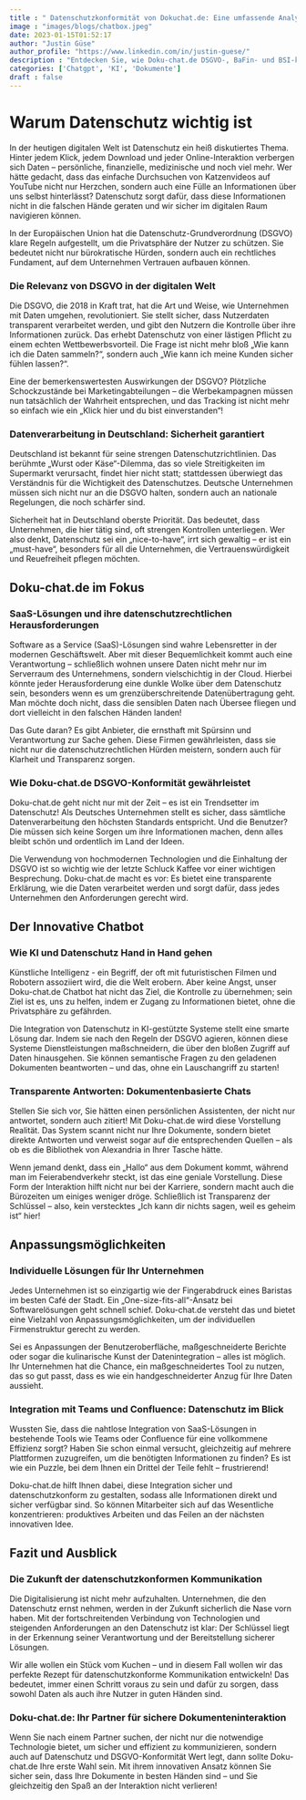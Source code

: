 ```yaml
---
title : " Datenschutzkonformität von Dokuchat.de: Eine umfassende Analyse"
image : "images/blogs/chatbox.jpeg"
date: 2023-01-15T01:52:17
author: "Justin Güse"
author_profile: "https://www.linkedin.com/in/justin-guese/"
description : "Entdecken Sie, wie Doku-chat.de DSGVO-, BaFin- und BSI-konform ist. Erfahren Sie alles zu Datenschutz und Sicherheit für Ihre Unternehmensdokumente."
categories: ['Chatgpt', 'KI', 'Dokumente']
draft : false
---
```


# Warum Datenschutz wichtig ist  

In der heutigen digitalen Welt ist Datenschutz ein heiß diskutiertes Thema. Hinter jedem Klick, jedem Download und jeder Online-Interaktion verbergen sich Daten – persönliche, finanzielle, medizinische und noch viel mehr. Wer hätte gedacht, dass das einfache Durchsuchen von Katzenvideos auf YouTube nicht nur Herzchen, sondern auch eine Fülle an Informationen über uns selbst hinterlässt? Datenschutz sorgt dafür, dass diese Informationen nicht in die falschen Hände geraten und wir sicher im digitalen Raum navigieren können.

In der Europäischen Union hat die Datenschutz-Grundverordnung (DSGVO) klare Regeln aufgestellt, um die Privatsphäre der Nutzer zu schützen. Sie bedeutet nicht nur bürokratische Hürden, sondern auch ein rechtliches Fundament, auf dem Unternehmen Vertrauen aufbauen können. 

### Die Relevanz von DSGVO in der digitalen Welt  

Die DSGVO, die 2018 in Kraft trat, hat die Art und Weise, wie Unternehmen mit Daten umgehen, revolutioniert. Sie stellt sicher, dass Nutzerdaten transparent verarbeitet werden, und gibt den Nutzern die Kontrolle über ihre Informationen zurück. Das erhebt Datenschutz von einer lästigen Pflicht zu einem echten Wettbewerbsvorteil. Die Frage ist nicht mehr bloß „Wie kann ich die Daten sammeln?“, sondern auch „Wie kann ich meine Kunden sicher fühlen lassen?“. 

Eine der bemerkenswertesten Auswirkungen der DSGVO? Plötzliche Schockzustände bei Marketingabteilungen – die Werbekampagnen müssen nun tatsächlich der Wahrheit entsprechen, und das Tracking ist nicht mehr so einfach wie ein „Klick hier und du bist einverstanden“!

### Datenverarbeitung in Deutschland: Sicherheit garantiert  

Deutschland ist bekannt für seine strengen Datenschutzrichtlinien. Das berühmte „Wurst oder Käse“-Dilemma, das so viele Streitigkeiten im Supermarkt verursacht, findet hier nicht statt; stattdessen überwiegt das Verständnis für die Wichtigkeit des Datenschutzes. Deutsche Unternehmen müssen sich nicht nur an die DSGVO halten, sondern auch an nationale Regelungen, die noch schärfer sind. 

Sicherheit hat in Deutschland oberste Priorität. Das bedeutet, dass Unternehmen, die hier tätig sind, oft strengen Kontrollen unterliegen. Wer also denkt, Datenschutz sei ein „nice-to-have“, irrt sich gewaltig – er ist ein „must-have“, besonders für all die Unternehmen, die Vertrauenswürdigkeit und Reuefreiheit pflegen möchten. 

## Doku-chat.de im Fokus  

### SaaS-Lösungen und ihre datenschutzrechtlichen Herausforderungen  

Software as a Service (SaaS)-Lösungen sind wahre Lebensretter in der modernen Geschäftswelt. Aber mit dieser Bequemlichkeit kommt auch eine Verantwortung – schließlich wohnen unsere Daten nicht mehr nur im Serverraum des Unternehmens, sondern vielschichtig in der Cloud. Hierbei könnte jeder Herausforderung eine dunkle Wolke über dem Datenschutz sein, besonders wenn es um grenzüberschreitende Datenübertragung geht. Man möchte doch nicht, dass die sensiblen Daten nach Übersee fliegen und dort vielleicht in den falschen Händen landen!

Das Gute daran? Es gibt Anbieter, die ernsthaft mit Spürsinn und Verantwortung zur Sache gehen. Diese Firmen gewährleisten, dass sie nicht nur die datenschutzrechtlichen Hürden meistern, sondern auch für Klarheit und Transparenz sorgen.

### Wie Doku-chat.de DSGVO-Konformität gewährleistet  

Doku-chat.de geht nicht nur mit der Zeit – es ist ein Trendsetter im Datenschutz! Als Deutsches Unternehmen stellt es sicher, dass sämtliche Datenverarbeitung den höchsten Standards entspricht. Und die Benutzer? Die müssen sich keine Sorgen um ihre Informationen machen, denn alles bleibt schön und ordentlich im Land der Ideen.

Die Verwendung von hochmodernen Technologien und die Einhaltung der DSGVO ist so wichtig wie der letzte Schluck Kaffee vor einer wichtigen Besprechung. Doku-chat.de macht es vor: Es bietet eine transparente Erklärung, wie die Daten verarbeitet werden und sorgt dafür, dass jedes Unternehmen den Anforderungen gerecht wird.

## Der Innovative Chatbot  

### Wie KI und Datenschutz Hand in Hand gehen  

Künstliche Intelligenz - ein Begriff, der oft mit futuristischen Filmen und Robotern assoziiert wird, die die Welt erobern. Aber keine Angst, unser Doku-chat.de Chatbot hat nicht das Ziel, die Kontrolle zu übernehmen; sein Ziel ist es, uns zu helfen, indem er Zugang zu Informationen bietet, ohne die Privatsphäre zu gefährden. 

Die Integration von Datenschutz in KI-gestützte Systeme stellt eine smarte Lösung dar. Indem sie nach den Regeln der DSGVO agieren, können diese Systeme Dienstleistungen maßschneidern, die über den bloßen Zugriff auf Daten hinausgehen. Sie können semantische Fragen zu den geladenen Dokumenten beantworten – und das, ohne ein Lauschangriff zu starten!

### Transparente Antworten: Dokumentenbasierte Chats  

Stellen Sie sich vor, Sie hätten einen persönlichen Assistenten, der nicht nur antwortet, sondern auch zitiert! Mit Doku-chat.de wird diese Vorstellung Realität. Das System scannt nicht nur Ihre Dokumente, sondern bietet direkte Antworten und verweist sogar auf die entsprechenden Quellen – als ob es die Bibliothek von Alexandria in Ihrer Tasche hätte. 

Wenn jemand denkt, dass ein „Hallo“ aus dem Dokument kommt, während man im Feierabendverkehr steckt, ist das eine geniale Vorstellung. Diese Form der Interaktion hilft nicht nur bei der Karriere, sondern macht auch die Bürozeiten um einiges weniger dröge. Schließlich ist Transparenz der Schlüssel – also, kein verstecktes „Ich kann dir nichts sagen, weil es geheim ist“ hier!

## Anpassungsmöglichkeiten  

### Individuelle Lösungen für Ihr Unternehmen  

Jedes Unternehmen ist so einzigartig wie der Fingerabdruck eines Baristas im besten Café der Stadt. Ein „One-size-fits-all“-Ansatz bei Softwarelösungen geht schnell schief. Doku-chat.de versteht das und bietet eine Vielzahl von Anpassungsmöglichkeiten, um der individuellen Firmenstruktur gerecht zu werden. 

Sei es Anpassungen der Benutzeroberfläche, maßgeschneiderte Berichte oder sogar die kulinarische Kunst der Datenintegration – alles ist möglich. Ihr Unternehmen hat die Chance, ein maßgeschneidertes Tool zu nutzen, das so gut passt, dass es wie ein handgeschneiderter Anzug für Ihre Daten aussieht.

### Integration mit Teams und Confluence: Datenschutz im Blick  

Wussten Sie, dass die nahtlose Integration von SaaS-Lösungen in bestehende Tools wie Teams oder Confluence für eine vollkommene Effizienz sorgt? Haben Sie schon einmal versucht, gleichzeitig auf mehrere Plattformen zuzugreifen, um die benötigten Informationen zu finden? Es ist wie ein Puzzle, bei dem Ihnen ein Drittel der Teile fehlt – frustrierend! 

Doku-chat.de hilft Ihnen dabei, diese Integration sicher und datenschutzkonform zu gestalten, sodass alle Informationen direkt und sicher verfügbar sind. So können Mitarbeiter sich auf das Wesentliche konzentrieren: produktives Arbeiten und das Feilen an der nächsten innovativen Idee.

## Fazit und Ausblick  

### Die Zukunft der datenschutzkonformen Kommunikation  

Die Digitalisierung ist nicht mehr aufzuhalten. Unternehmen, die den Datenschutz ernst nehmen, werden in der Zukunft sicherlich die Nase vorn haben. Mit der fortschreitenden Verbindung von Technologien und steigenden Anforderungen an den Datenschutz ist klar: Der Schlüssel liegt in der Erkennung seiner Verantwortung und der Bereitstellung sicherer Lösungen. 

Wir alle wollen ein Stück vom Kuchen – und in diesem Fall wollen wir das perfekte Rezept für datenschutzkonforme Kommunikation entwickeln! Das bedeutet, immer einen Schritt voraus zu sein und dafür zu sorgen, dass sowohl Daten als auch ihre Nutzer in guten Händen sind.

### Doku-chat.de: Ihr Partner für sichere Dokumenteninteraktion  

Wenn Sie nach einem Partner suchen, der nicht nur die notwendige Technologie bietet, um sicher und effizient zu kommunizieren, sondern auch auf Datenschutz und DSGVO-Konformität Wert legt, dann sollte Doku-chat.de Ihre erste Wahl sein. Mit ihrem innovativen Ansatz können Sie sicher sein, dass Ihre Dokumente in besten Händen sind – und Sie gleichzeitig den Spaß an der Interaktion nicht verlieren!